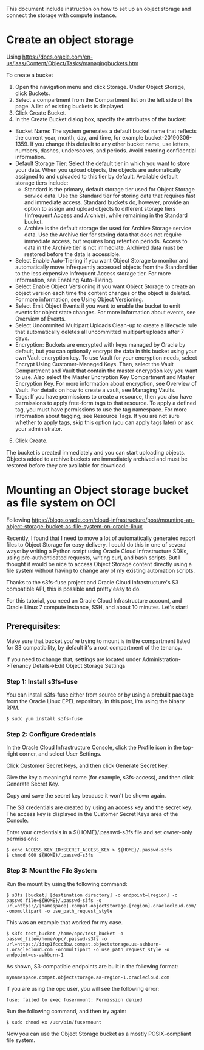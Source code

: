 This document include instruction on how to set up an object storage and connect the storage with compute instance. 

# Create an object storage

Using https://docs.oracle.com/en-us/iaas/Content/Object/Tasks/managingbuckets.htm 

To create a bucket
1. Open the navigation menu and click Storage. Under Object Storage, click Buckets.
2. Select a compartment from the Compartment list on the left side of the page. A list of existing buckets is displayed.
3. Click Create Bucket.
4. In the Create Bucket dialog box, specify the attributes of the bucket:
  * Bucket Name: The system generates a default bucket name that reflects the current year, month, day, and time, for example bucket-20190306-1359. If you change this default to any other bucket name, use letters, numbers, dashes, underscores, and periods. Avoid entering confidential information.
  * Default Storage Tier: Select the default tier in which you want to store your data. When you upload objects, the objects are automatically assigned to and uploaded to this tier by default. Available default storage tiers include:
    * Standard is the primary, default storage tier used for Object Storage service data. Use the Standard tier for storing data that requires fast and immediate access. Standard buckets do, however, provide an option to assign and upload objects to different storage tiers (Infrequent Access and Archive), while remaining in the Standard bucket.
    * Archive is the default storage tier used for Archive Storage service data. Use the Archive tier for storing data that does not require immediate access, but requires long retention periods. Access to data in the Archive tier is not immediate. Archived data must be restored before the data is accessible.
  * Select Enable Auto-Tiering if you want Object Storage to monitor and automatically move infrequently accessed objects from the Standard tier to the less expensive Infrequent Access storage tier. For more information, see Enabling Auto-Tiering.
  * Select Enable Object Versioning if you want Object Storage to create an object version each time the content changes or the object is deleted. For more information, see Using Object Versioning.
  * Select Emit Object Events if you want to enable the bucket to emit events for object state changes. For more information about events, see Overview of Events.
  * Select Uncommited Multipart Uploads Clean-up to create a lifecycle rule that automatically deletes all uncommitted multipart uploads after 7 days.
  * Encryption: Buckets are encrypted with keys managed by Oracle by default, but you can optionally encrypt the data in this bucket using your own Vault encryption key. To use Vault for your encryption needs, select Encrypt Using Customer-Managed Keys. Then, select the Vault Compartment and Vault that contain the master encryption key you want to use. Also select the Master Encryption Key Compartment and Master Encryption Key. For more information about encryption, see Overview of Vault. For details on how to create a vault, see Managing Vaults.
  * Tags: If you have permissions to create a resource, then you also have permissions to apply free-form tags to that resource. To apply a defined tag, you must have permissions to use the tag namespace. For more information about tagging, see Resource Tags. If you are not sure whether to apply tags, skip this option (you can apply tags later) or ask your administrator.
5. Click Create.

The bucket is created immediately and you can start uploading objects. Objects added to archive buckets are immediately archived and must be restored before they are available for download.

# Mounting an Object storage bucket as file system on OCI

Following https://blogs.oracle.com/cloud-infrastructure/post/mounting-an-object-storage-bucket-as-file-system-on-oracle-linux

Recently, I found that I need to move a lot of automatically generated report files to Object Storage for easy delivery. I could do this in one of several ways: by writing a Python script using Oracle Cloud Infrastructure SDKs, using pre-authenticated requests, writing curl, and bash scripts. But I thought it would be nice to access Object Storage content directly using a file system without having to change any of my existing automation scripts.

Thanks to the s3fs-fuse project and Oracle Cloud Infrastructure's S3 compatible API, this is possible and pretty easy to do.

For this tutorial, you need an Oracle Cloud Infrastructure account, and Oracle Linux 7 compute instance, SSH, and about 10 minutes. Let's start!

## Prerequisites:

Make sure that bucket you're trying to mount is in the compartment listed for S3 compatibility, by default it's a root compartment of the tenancy.

If you need to change that, settings are located under Administration->Tenancy Details->Edit Object Storage Settings

### Step 1: Install s3fs-fuse

You can install s3fs-fuse either from source or by using a prebuilt package from the Oracle Linux EPEL repository. In this post, I'm using the binary RPM.

```
$ sudo yum install s3fs-fuse
```

### Step 2: Configure Credentials

In the Oracle Cloud Infrastructure Console, click the Profile icon in the top-right corner, and select User Settings.

Click Customer Secret Keys, and then click Generate Secret Key.

Give the key a meaningful name (for example, s3fs-access), and then click Generate Secret Key. 

Copy and save the secret key because it won't be shown again.

The S3 credentials are created by using an access key and the secret key. The access key is displayed in the Customer Secret Keys area of the Console.

Enter your credentials in a ${HOME}/.passwd-s3fs file and set owner-only permissions:

```
$ echo ACCESS_KEY_ID:SECRET_ACCESS_KEY > ${HOME}/.passwd-s3fs
$ chmod 600 ${HOME}/.passwd-s3fs
```

### Step 3: Mount the File System

Run the mount by using the following command:

```
$ s3fs [bucket] [destination directory] -o endpoint=[region] -o passwd_file=${HOME}/.passwd-s3fs -o url=https://[namespace].compat.objectstorage.[region].oraclecloud.com/ -onomultipart -o use_path_request_style
```

This was an example that worked for my case.

```
$ s3fs test_bucket /home/opc/test_bucket -o passwd_file=/home/opc/.passwd-s3fs -o url=https://idsp1fccc3bw.compat.objectstorage.us-ashburn-1.oraclecloud.com -onomultipart -o use_path_request_style -o endpoint=us-ashburn-1
```


As shown, S3-compatible endpoints are built in the following format:

```
mynamespace.compat.objectstorage.aa-region-1.oraclecloud.com
```

If you are using the opc user, you will see the following error:

```
fuse: failed to exec fusermount: Permission denied
```

Run the following command, and then try again:

```
$ sudo chmod +x /usr/bin/fusermount
```

Now you can use the Object Storage bucket as a mostly POSIX-compliant file system.

